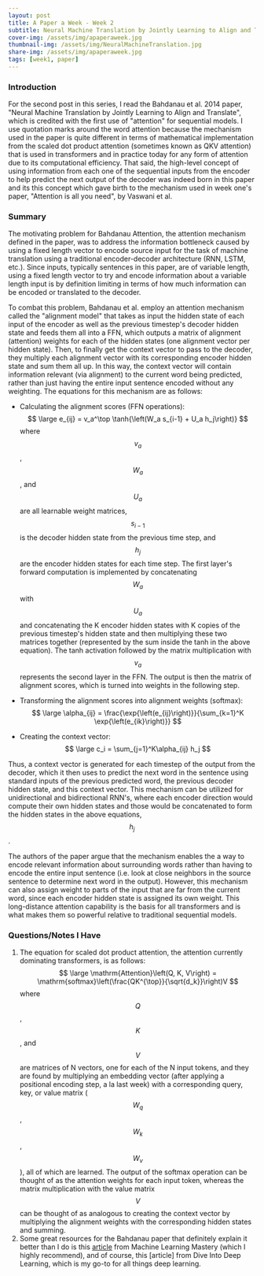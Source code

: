 ```yaml
---
layout: post
title: A Paper a Week - Week 2
subtitle: Neural Machine Translation by Jointly Learning to Align and Translate, Bahdanau et al.
cover-img: /assets/img/apaperaweek.jpg
thumbnail-img: /assets/img/NeuralMachineTranslation.jpg
share-img: /assets/img/apaperaweek.jpg
tags: [week1, paper]
---
```


### Introduction
For the second post in this series, I read the Bahdanau et al. 2014 paper, "Neural Machine Translation by Jointly Learning to Align and Translate", which is credited with the first use of "attention" for sequential models. I use quotation marks around the word attention because the mechanism used in the paper is quite different in terms of mathematical implementation from the scaled dot product attention (sometimes known as QKV attention) that is used in transformers and in practice today for any form of attention due to its computational efficiency. That said, the high-level concept of using information from each one of the sequential inputs from the encoder to help predict the next output of the decoder was indeed born in this paper and its this concept which gave birth to the mechanism used in week one's paper, "Attention is all you need", by Vaswani et al.

### Summary
The motivating problem for Bahdanau Attention, the attention mechanism defined in the paper, was to address the information bottleneck caused by using a fixed length vector to encode source input for the task of machine translation using a traditional encoder-decoder architecture (RNN, LSTM, etc.). Since inputs, typically sentences in this paper, are of variable length, using a fixed length vector to try and encode information about a variable length input is by definition limiting in terms of how much information can be encoded or translated to the decoder.

To combat this problem, Bahdanau et al. employ an attention mechanism called the "alignment model" that takes as input the hidden state of each input of the encoder as well as the previous timestep's decoder hidden state and feeds them all into a FFN, which outputs a matrix of alignment (attention) weights for each of the hidden states (one alignment vector per hidden state). Then, to finally get the context vector to pass to the decoder, they multiply each alignment vector with its corresponding encoder hidden state and sum them all up. In this way, the context vector will contain information relevant (via alignment) to the current word being predicted, rather than just having the entire input sentence encoded without any weighting. The equations for this mechanism are as follows:

* Calculating the alignment scores (FFN operations):
$$
\large e_{ij} = v_a^\top \tanh{\left(W_a s_{i-1} + U_a h_j\right)}
$$
where $$v_a$$, $$W_a$$, and $$U_a$$ are all learnable weight matrices, $$s_{i-1}$$ is the decoder hidden state from the previous time step, and $$h_j$$ are the encoder hidden states for each time step. The first layer's forward computation is implemented by concatenating $$W_a$$ with $$U_a$$ and concatenating the K encoder hidden states with K copies of the previous timestep's hidden state and then multiplying these two matrices together (represented by the sum inside the tanh in the above equation). The tanh activation followed by the matrix multiplication with $$v_a$$ represents the second layer in the FFN. The output is then the matrix of alignment scores, which is turned into weights in the following step.

* Transforming the alignment scores into alignment weights (softmax):
$$
\large \alpha_{ij} = \frac{\exp{\left(e_{ij}\right)}}{\sum_{k=1}^K \exp{\left(e_{ik}\right)}}
$$

* Creating the context vector:
$$
\large c_i = \sum_{j=1}^K\alpha_{ij} h_j
$$

Thus, a context vector is generated for each timestep of the output from the decoder, which it then uses to predict the next word in the sentence using standard inputs of the previous predicted word, the previous decoder hidden state, and this context vector. This mechanism can be utilized for unidirectional and bidirectional RNN's, where each encoder direction would compute their own hidden states and those would be concatenated to form the hidden states in the above equations, $$h_j$$.

The authors of the paper argue that the mechanism enables the a way to encode relevant information about surrounding words rather than having to encode the entire input sentence (i.e. look at close neighbors in the source sentence to determine next word in the output). However, this mechanism can also assign weight to parts of the input that are far from the current word, since each encoder hidden state is assigned its own weight. This long-distance attention capability is the basis for all transformers and is what makes them so powerful relative to traditional sequential models.

### Questions/Notes I Have
1. The equation for scaled dot product attention, the attention currently dominating transformers, is as follows:
$$ 
\large \mathrm{Attention}\left(Q, K, V\right) = \mathrm{softmax}\left(\frac{QK^{\top}}{\sqrt{d_k}}\right)V
$$
where $$Q$$, $$K$$, and $$V$$ are matrices of N vectors, one for each of the N input tokens, and they are found by multiplying an embedding vector (after applying a positional encoding step, a la last week) with a corresponding query, key, or value matrix ($$W_q$$, $$W_k$$, $$W_v$$), all of which are learned. The output of the softmax operation can be thought of as the attention weights for each input token, whereas the matrix multiplication with the value matrix $$V$$ can be thought of as analogous to creating the context vector by multiplying the alignment weights with the corresponding hidden states and summing.
2. Some great resources for the Bahdanau paper that definitely explain it better than I do is this [article](https://machinelearningmastery.com/the-bahdanau-attention-mechanism/) from Machine Learning Mastery (which I highly recommend), and of course, this [article] from Dive Into Deep Learning, which is my go-to for all things deep learning.